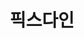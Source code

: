---
layout: post
title: 픽스다인
category: company
period: 2008.01 ~ 2010.04
work: Flash 개발 (action script)
tag:
---